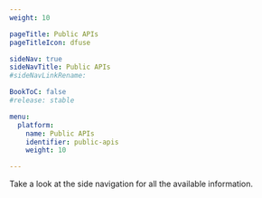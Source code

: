 ```yaml
---
weight: 10

pageTitle: Public APIs
pageTitleIcon: dfuse

sideNav: true
sideNavTitle: Public APIs
#sideNavLinkRename: 

BookToC: false
#release: stable

menu:
  platform:
    name: Public APIs
    identifier: public-apis
    weight: 10

---
```


Take a look at the side navigation for all the available information.
